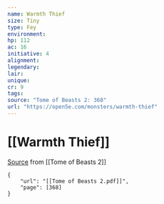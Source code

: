```yaml
---
name: Warmth Thief
size: Tiny
type: Fey
environment: 
hp: 112
ac: 16
initiative: 4
alignment: 
legendary: 
lair: 
unique: 
cr: 9
tags: 
source: "Tome of Beasts 2: 368"
url: "https://open5e.com/monsters/warmth-thief"
---
```

# [[Warmth Thief]]

[Source](zotero://open-pdf/library/items/9UQIAB6R?page=368) from [[Tome of Beasts 2]]

```pdf
{
	"url": "[[Tome of Beasts 2.pdf]]",
	"page": [368]
}
```

